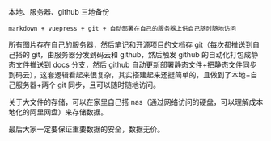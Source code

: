 本地、服务器、github 三地备份

```
markdown + vuepress + git + 自动部署在自己的服务器上供自己随时随地访问
```

所有图片存在自己的服务器，然后笔记和开源项目的文档存 git（每次都推送到自己搭的 git，由服务器分发到码云和 github，然后触发 github 的自动化打包成静态文件推送到 docs 分支，然后 github 自动更新部署静态文件+把静态文件同步到码云），这套逻辑看起来很复杂，其实搭建起来还挺简单的，且做到了本地+自己服务器+两个 git 同步，且可以随时随地访问。

关于大文件的存储，可以在家里自己搭 nas（通过网络访问的硬盘，可以理解成本地化的阿里网盘）来存储数据。

最后大家一定要保证重要数据的安全，数据无价。
